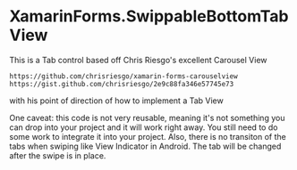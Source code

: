 # XamarinForms.SwippableBottomTabView
This is a Tab control based off Chris Riesgo's excellent Carousel View
    
    https://github.com/chrisriesgo/xamarin-forms-carouselview
    https://gist.github.com/chrisriesgo/2e9c88fa346e57745e73
    
with his point of direction of how to implement a Tab View

One caveat: this code is not very reusable, meaning it's not something you can drop into your project and it will work right away. You still need to do some work to integrate it into your project.
Also, there is no transiton of the tabs when swiping like View Indicator in Android. The tab will be changed after the swipe is in place. 
